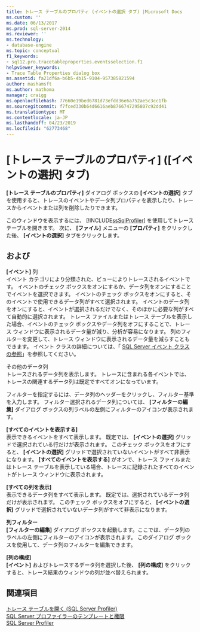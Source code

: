 ```yaml
---
title: トレース テーブルのプロパティ (イベントの選択 タブ) |Microsoft Docs
ms.custom: ''
ms.date: 06/13/2017
ms.prod: sql-server-2014
ms.reviewer: ''
ms.technology:
- database-engine
ms.topic: conceptual
f1_keywords:
- sql12.pro.tracetableproperties.eventsselection.f1
helpviewer_keywords:
- Trace Table Properties dialog box
ms.assetid: fa21df6a-b6b5-4b15-9104-957385821594
author: mashamsft
ms.author: mathoma
manager: craigg
ms.openlocfilehash: 77660e19bed6781d73efdd36e6a752ae5c3cc1fb
ms.sourcegitcommit: f7fced330b64d6616aeb8766747295807c92dd41
ms.translationtype: MT
ms.contentlocale: ja-JP
ms.lasthandoff: 04/23/2019
ms.locfileid: "62773468"
---
```

# <a name="trace-table-properties-events-selection-tab"></a>[トレース テーブルのプロパティ] ([イベントの選択] タブ)
  **[トレース テーブルのプロパティ]** ダイアログ ボックスの **[イベントの選択]** タブを使用すると、トレースのイベントやデータ列プロパティを表示したり、トレースからイベントまたは列を削除したりできます。  
  
 このウィンドウを表示するには、 [!INCLUDE[ssSqlProfiler](../includes/sssqlprofiler-md.md)] を使用してトレース テーブルを開きます。 次に、 **[ファイル]** メニューの **[プロパティ]** をクリックした後、 **[イベントの選択]** タブをクリックします。  
  
## <a name="options"></a>および  
 **[イベント]** 列  
 イベント カテゴリにより分類された、ビューによりトレースされるイベントです。 イベントのチェック ボックスをオンにするか、データ列をオンにすることでイベントを選択できます。 イベントのチェック ボックスをオンにすると、そのイベントで使用できるデータ列がすべて選択されます。 イベントのデータ列をオンにすると、イベントが選択されるだけでなく、そのほかに必要な列がすべて自動的に選択されます。 トレース ファイルまたはトレース テーブルを表示した場合、イベントのチェック ボックスやデータ列をオフにすることで、トレース ウィンドウに表示されるデータ量が減り、分析が容易になります。 列のフィルターを変更して、トレース ウィンドウに表示されるデータ量を減らすこともできます。 イベント クラスの詳細については、「 [SQL Server イベント クラスの参照](../relational-databases/event-classes/sql-server-event-class-reference.md)」を参照してください。  
  
 その他のデータ列  
 トレースされるデータ列を表示します。 トレースに含まれる各イベントでは、トレースの関連するデータ列は既定ですべてオンになっています。  
  
 フィルターを指定するには、データ列のヘッダーをクリックし、フィルター基準を入力します。 フィルター選択されるデータ列については、 **[フィルターの編集]** ダイアログ ボックスの列ラベルの左側にフィルターのアイコンが表示されます。  
  
 **[すべてのイベントを表示する]**  
 表示できるイベントをすべて表示します。 既定では、 **[イベントの選択]** グリッドで選択されている行だけが表示されます。 このチェック ボックスをオフにすると、 **[イベントの選択]** グリッドで選択されていないイベントがすべて非表示になります。 **[すべてのイベントを表示する]** がオンで、トレース ファイルまたはトレース テーブルを表示している場合、トレースに記録されたすべてのイベントがトレース ウィンドウに表示されます。  
  
 **[すべての列を表示]**  
 表示できるデータ列をすべて表示します。 既定では、選択されているデータ列だけが表示されます。 このチェック ボックスをオフにすると、 **[イベントの選択]** グリッドで選択されていないデータ列がすべて非表示になります。  
  
 **列フィルター**  
 **[フィルターの編集]** ダイアログ ボックスを起動します。ここでは、データ列のラベルの左側にフィルターのアイコンが表示されます。 このダイアログ ボックスを使用して、データ列のフィルターを編集できます。  
  
 **[列の構成]**  
 **[イベント]** およびトレースするデータ列を選択した後、 **[列の構成]** をクリックすると、トレース結果のウィンドウの列が並べ替えられます。  
  
## <a name="see-also"></a>関連項目  
 [トレース テーブルを開く &#40;SQL Server Profiler&#41;](../tools/sql-server-profiler/open-a-trace-table-sql-server-profiler.md)   
 [SQL Server プロファイラーのテンプレートと権限](../tools/sql-server-profiler/sql-server-profiler-templates-and-permissions.md)   
 [SQL Server Profiler](../tools/sql-server-profiler/sql-server-profiler.md)  
  
  
